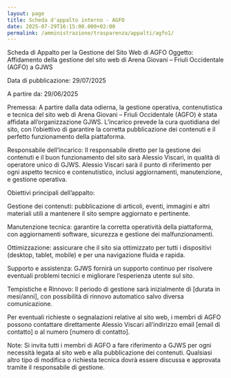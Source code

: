 ```yaml
---
layout: page
title: Scheda d'appalto interno - AGFO
date: 2025-07-29T16:15:00.000+02:00
permalink: /amministrazione/trasparenza/appalti/agfo1/
---
```

Scheda di Appalto per la Gestione del Sito Web di AGFO
Oggetto: Affidamento della gestione del sito web di Arena Giovani – Friuli Occidentale (AGFO) a GJWS

Data di pubblicazione: 29/07/2025

A partire da: 29/06/2025

Premessa:
A partire dalla data odierna, la gestione operativa, contenutistica e tecnica del sito web di Arena Giovani – Friuli Occidentale (AGFO) è stata affidata all’organizzazione GJWS. L’incarico prevede la cura quotidiana del sito, con l’obiettivo di garantire la corretta pubblicazione dei contenuti e il perfetto funzionamento della piattaforma.

Responsabile dell’incarico:
Il responsabile diretto per la gestione dei contenuti e il buon funzionamento del sito sarà Alessio Viscari, in qualità di operatore unico di GJWS. Alessio Viscari sarà il punto di riferimento per ogni aspetto tecnico e contenutistico, inclusi aggiornamenti, manutenzione, e gestione operativa.

Obiettivi principali dell’appalto:

Gestione dei contenuti: pubblicazione di articoli, eventi, immagini e altri materiali utili a mantenere il sito sempre aggiornato e pertinente.

Manutenzione tecnica: garantire la corretta operatività della piattaforma, con aggiornamenti software, sicurezza e gestione dei malfunzionamenti.

Ottimizzazione: assicurare che il sito sia ottimizzato per tutti i dispositivi (desktop, tablet, mobile) e per una navigazione fluida e rapida.

Supporto e assistenza: GJWS fornirà un supporto continuo per risolvere eventuali problemi tecnici e migliorare l’esperienza utente sul sito.

Tempistiche e Rinnovo:
Il periodo di gestione sarà inizialmente di [durata in mesi/anni], con possibilità di rinnovo automatico salvo diversa comunicazione.

Per eventuali richieste o segnalazioni relative al sito web, i membri di AGFO possono contattare direttamente Alessio Viscari all’indirizzo email [email di contatto] o al numero [numero di contatto].

Note:
Si invita tutti i membri di AGFO a fare riferimento a GJWS per ogni necessità legata al sito web e alla pubblicazione dei contenuti. Qualsiasi altro tipo di modifica o richiesta tecnica dovrà essere discussa e approvata tramite il responsabile di gestione.
